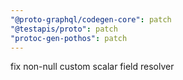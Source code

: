 ```yaml
---
"@proto-graphql/codegen-core": patch
"@testapis/proto": patch
"protoc-gen-pothos": patch
---
```


fix non-null custom scalar field resolver
